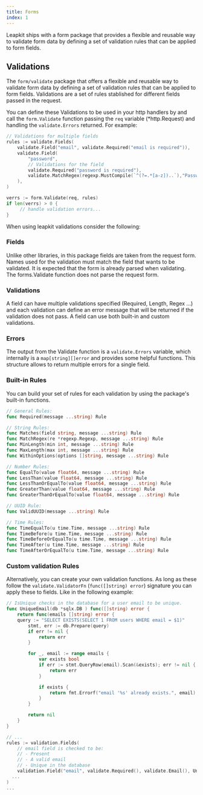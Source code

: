 ```yaml
---
title: Forms
index: 1
---
```

Leapkit ships with a form package that provides a flexible and reusable way to validate form data by defining a set of validation rules that can be applied to form fields.

## Validations
The `form/validate` package that offers a flexible and reusable way to validate form data by defining a set of validation rules that can be applied to form fields. Validations are a set of rules stablished for different fields passed in the request.

You can define these Validations to be used in your http handlers by and call the `form.Validate` function passing the `req` variable (*http.Request) and handling the `validate.Errors` returned. For example:

```go
// Validations for multiple fields
rules := validate.Fields(
	validate.Field("email", validate.Required("email is required")),
	validate.Field(
		"password",
		// Validations for the field
		validate.Required("password is required"),
		validate.MatchRegex(regexp.MustCompile(`^(?=.*[a-z])..`),"Password must be ..."),
	),
)

verrs := form.Validate(req, rules)
if len(verrs) > 0 {
	 // handle validation errors...
}
```

When using leapkit validations consider the following:

### Fields
Unlike other libraries, in this package fields are taken from the request form. Names used for the validation must match the field that wants to be validated. It is expected that the form is already parsed when validating. The forms.Validate function does not parse the request form.

### Validations
A field can have multiple validations specified (Required, Length, Regex ...) and each validation can define an error message that will be returned if the validation does not pass. A field can use both built-in and custom validations.

### Errors
The output from the Validate function is a `validate.Errors` variable, which internally is a `map[string][]error` and provides some helpful functions. This structure allows to return multiple errors for a single field.

### Built-in Rules

You can build your set of rules for each validation by using the package's built-in functions.

```go
// General Rules:
func Required(message ...string) Rule

// String Rules:
func Matches(field string, message ...string) Rule
func MatchRegex(re *regexp.Regexp, message ...string) Rule
func MinLength(min int, message ...string) Rule
func MaxLength(max int, message ...string) Rule
func WithinOptions(options []string, message ...string) Rule

// Number Rules:
func EqualTo(value float64, message ...string) Rule
func LessThan(value float64, message ...string) Rule
func LessThanOrEqualTo(value float64, message ...string) Rule
func GreaterThan(value float64, message ...string) Rule
func GreaterThanOrEqualTo(value float64, message ...string) Rule

// UUID Rule:
func ValidUUID(message ...string) Rule

// Time Rules:
func TimeEqualTo(u time.Time, message ...string) Rule
func TimeBefore(u time.Time, message ...string) Rule
func TimeBeforeOrEqualTo(u time.Time, message ...string) Rule
func TimeAfter(u time.Time, message ...string) Rule
func TimeAfterOrEqualTo(u time.Time, message ...string) Rule
```

### Custom validation Rules

Alternatively, you can create your own validation functions. As long as these follow the `validate.ValidatorFn` (`func([]string) error`) signature you can apply these to fields. Like in the following example:

```go
// IsUnique checks in the database for a user email to be unique.
func UniqueEmail(db *sqlx.DB ) func([]string) error {
	return func(emails []string) error {
    query := "SELECT EXISTS(SELECT 1 FROM users WHERE email = $1)"
		stmt, err := db.Prepare(query)
		if err != nil {
			return err
		}

		for _, email := range emails {
			var exists bool
			if err := stmt.QueryRow(email).Scan(&exists); err != nil {
				return err
			}

			if exists {
				return fmt.Errorf("email '%s' already exists.", email)
			}
		}

		return nil
	}
}

// ...
rules := validation.Fields(
	// email field is checked to be:
	// - Present
	// - A valid email
	// - Unique in the database
	validation.Field("email", validate.Required(), validate.Email(), UniqueEmail(db))
  ...
)
...
```
